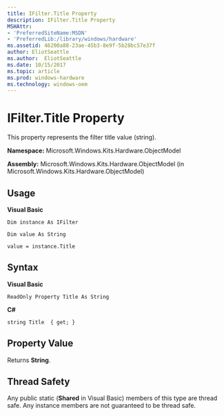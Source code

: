 ```yaml
---
title: IFilter.Title Property
description: IFilter.Title Property
MSHAttr:
- 'PreferredSiteName:MSDN'
- 'PreferredLib:/library/windows/hardware'
ms.assetid: 46200a88-23ae-45b3-8e9f-5b28bc57e37f
author: EliotSeattle
ms.author:  EliotSeattle
ms.date: 10/15/2017
ms.topic: article
ms.prod: windows-hardware
ms.technology: windows-oem
---
```


# IFilter.Title Property


This property represents the filter title value (string).

**Namespace:** Microsoft.Windows.Kits.Hardware.ObjectModel

**Assembly:** Microsoft.Windows.Kits.Hardware.ObjectModel (in Microsoft.Windows.Kits.Hardware.ObjectModel)

## <span id="Usage"></span><span id="usage"></span><span id="USAGE"></span>Usage


**Visual Basic**

`Dim instance As IFilter`

`Dim value As String`

`value = instance.Title`

## <span id="Syntax"></span><span id="syntax"></span><span id="SYNTAX"></span>Syntax


**Visual Basic**

`ReadOnly Property Title As String`

**C#**

`string Title  { get; }`

## <span id="Property_Value"></span><span id="property_value"></span><span id="PROPERTY_VALUE"></span>Property Value


Returns **String**.

## <span id="Thread_Safety"></span><span id="thread_safety"></span><span id="THREAD_SAFETY"></span>Thread Safety


Any public static (**Shared** in Visual Basic) members of this type are thread safe. Any instance members are not guaranteed to be thread safe.

 

 






